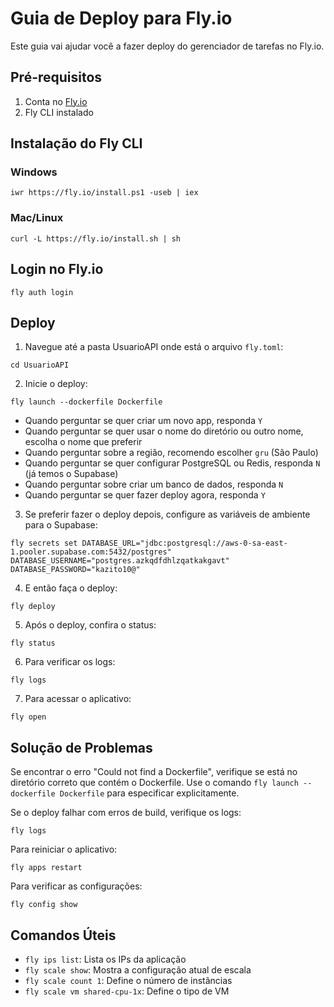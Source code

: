 # Guia de Deploy para Fly.io

Este guia vai ajudar você a fazer deploy do gerenciador de tarefas no Fly.io.

## Pré-requisitos

1. Conta no [Fly.io](https://fly.io)
2. Fly CLI instalado

## Instalação do Fly CLI

### Windows
```
iwr https://fly.io/install.ps1 -useb | iex
```

### Mac/Linux
```
curl -L https://fly.io/install.sh | sh
```

## Login no Fly.io

```
fly auth login
```

## Deploy

1. Navegue até a pasta UsuarioAPI onde está o arquivo `fly.toml`:

```
cd UsuarioAPI
```

2. Inicie o deploy:

```
fly launch --dockerfile Dockerfile
```

- Quando perguntar se quer criar um novo app, responda `Y`
- Quando perguntar se quer usar o nome do diretório ou outro nome, escolha o nome que preferir
- Quando perguntar sobre a região, recomendo escolher `gru` (São Paulo)
- Quando perguntar se quer configurar PostgreSQL ou Redis, responda `N` (já temos o Supabase)
- Quando perguntar sobre criar um banco de dados, responda `N`
- Quando perguntar se quer fazer deploy agora, responda `Y`

3. Se preferir fazer o deploy depois, configure as variáveis de ambiente para o Supabase:

```
fly secrets set DATABASE_URL="jdbc:postgresql://aws-0-sa-east-1.pooler.supabase.com:5432/postgres" DATABASE_USERNAME="postgres.azkqdfdhlzqatkakgavt" DATABASE_PASSWORD="kazito10@"
```

4. E então faça o deploy:

```
fly deploy
```

5. Após o deploy, confira o status:

```
fly status
```

6. Para verificar os logs:

```
fly logs
```

7. Para acessar o aplicativo:

```
fly open
```

## Solução de Problemas

Se encontrar o erro "Could not find a Dockerfile", verifique se está no diretório correto que contém o Dockerfile. Use o comando `fly launch --dockerfile Dockerfile` para especificar explicitamente.

Se o deploy falhar com erros de build, verifique os logs:

```
fly logs
```

Para reiniciar o aplicativo:

```
fly apps restart
```

Para verificar as configurações:

```
fly config show
```

## Comandos Úteis

- `fly ips list`: Lista os IPs da aplicação
- `fly scale show`: Mostra a configuração atual de escala
- `fly scale count 1`: Define o número de instâncias
- `fly scale vm shared-cpu-1x`: Define o tipo de VM 